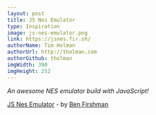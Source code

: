 ```yaml
---
layout: post
title: JS Nes Emulator
type: Inspiration
image: js-nes-emulator.png
link: https://jsnes.fir.sh/
authorName: Tim Holman
authorUrl: http://tholman.com
authorGithub: tholman
imgWidth: 390
imgHeight: 252
---
```


_An awesome NES emulator build with JavaScript!_

[JS Nes Emulator](https://jsnes.fir.sh/) - by [Ben Firshman](https://fir.sh/)
